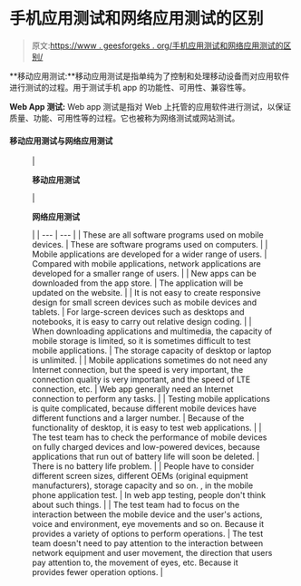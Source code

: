 # 手机应用测试和网络应用测试的区别

> 原文:[https://www . geesforgeks . org/手机应用测试和网络应用测试的区别/](https://www.geeksforgeeks.org/difference-between-mobile-app-testing-and-web-app-testing/)

**移动应用测试:**移动应用测试是指单纯为了控制和处理移动设备而对应用软件进行测试的过程。用于测试手机 app 的功能性、可用性、兼容性等。

**Web App 测试:** Web app 测试是指对 Web 上托管的应用软件进行测试，以保证质量、功能、可用性等的过程。它也被称为网络测试或网站测试。

#### 移动应用测试与网络应用测试

<figure class="table">

| 

**移动应用测试**

 | 

**网络应用测试**

 |
| --- | --- |
| These are all software programs used on mobile devices. | These are software programs used on computers. |
| Mobile applications are developed for a wider range of users. | Compared with mobile applications, network applications are developed for a smaller range of users. |
| New apps can be downloaded from the app store. | The application will be updated on the website. |
| It is not easy to create responsive design for small screen devices such as mobile devices and tablets. | For large-screen devices such as desktops and notebooks, it is easy to carry out relative design coding. |
| When downloading applications and multimedia, the capacity of mobile storage is limited, so it is sometimes difficult to test mobile applications. | The storage capacity of desktop or laptop is unlimited. |
| Mobile applications sometimes do not need any Internet connection, but the speed is very important, the connection quality is very important, and the speed of LTE connection, etc. | Web app generally need an Internet connection to perform any tasks. |
| Testing mobile applications is quite complicated, because different mobile devices have different functions and a larger number. | Because of the functionality of desktop, it is easy to test web applications. |
| The test team has to check the performance of mobile devices on fully charged devices and low-powered devices, because applications that run out of battery life will soon be deleted. | There is no battery life problem. |
| People have to consider different screen sizes, different OEMs (original equipment manufacturers), storage capacity and so on. , in the mobile phone application test. | In web app testing, people don't think about such things. |
| The test team had to focus on the interaction between the mobile device and the user's actions, voice and environment, eye movements and so on. Because it provides a variety of options to perform operations. | The test team doesn't need to pay attention to the interaction between network equipment and user movement, the direction that users pay attention to, the movement of eyes, etc. Because it provides fewer operation options. |

</figure>